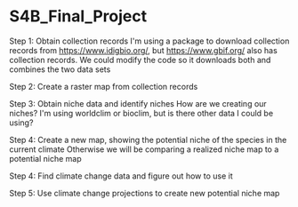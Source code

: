 # S4B_Final_Project


Step 1: Obtain collection records
    I'm using a package to download collection records from https://www.idigbio.org/, but https://www.gbif.org/ also has collection records. We could modify the code so it downloads both and combines the two data sets

Step 2: Create a raster map from collection records

Step 3: Obtain niche data and identify niches
    How are we creating our niches?
    I'm using worldclim or bioclim, but is there other data I could be using?

Step 4: Create a new map, showing the potential niche of the species in the current climate
    Otherwise we will be comparing a realized niche map to a potential niche map 

Step 4: Find climate change data and figure out how to use it

Step 5: Use climate change projections to create new potential niche map
